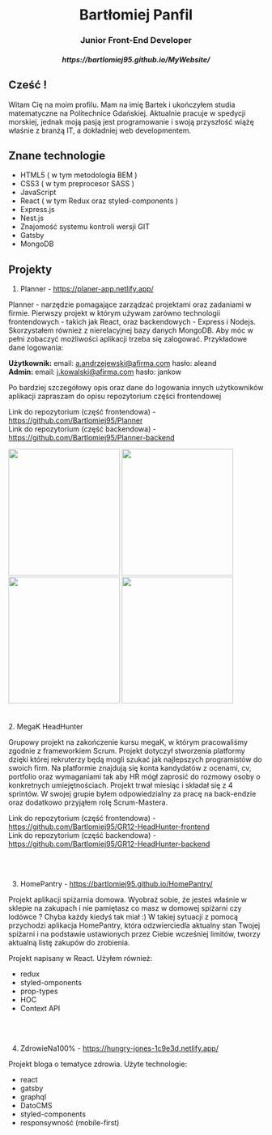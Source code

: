 <h1 align="center"> Bartłomiej Panfil </h1>
<h3 align="center"> Junior Front-End Developer </h3>
<h5 align="center"> https://bartlomiej95.github.io/MyWebsite/ </h5>

## Cześć ! 
Witam Cię na moim profilu. Mam na imię Bartek i ukończyłem studia matematyczne na Politechnice Gdańskiej. Aktualnie pracuje w spedycji morskiej, jednak moją pasją jest programowanie i swoją przyszłość wiążę właśnie z branżą IT, a dokładniej web developmentem.

## Znane technologie

- HTML5 ( w tym metodologia BEM )
- CSS3 ( w tym preprocesor SASS )
- JavaScript 
- React ( w tym Redux oraz styled-components )
- Express.js 
- Nest.js
- Znajomość systemu kontroli wersji GIT
- Gatsby 
- MongoDB

## Projekty 

1. Planner - https://planer-app.netlify.app/ 

Planner - narzędzie pomagające zarządzać projektami oraz zadaniami w firmie. Pierwszy projekt w którym używam zarówno technologii frontendowych - takich jak React, oraz backendowych - Express i Nodejs. Skorzystałem również z nierelacyjnej bazy danych MongoDB. Aby móc w pełni zobaczyć możliwości aplikacji trzeba się zalogować. Przykładowe dane logowania:<br/>

<strong>Użytkownik:</strong>
email: a.andrzejewski@afirma.com
hasło: aleand <br/>
<strong> Admin: </strong> email: j.kowalski@afirma.com hasło: jankow

Po bardziej szczegółowy opis oraz dane do logowania innych użytkowników aplikacji zapraszam do opisu repozytorium części frontendowej

Link do repozytorium (część frontendowa) - https://github.com/Bartlomiej95/Planner <br/>
Link do repozytorium (część backendowa) - https://github.com/Bartlomiej95/Planner-backend

<div>
  <img src="https://user-images.githubusercontent.com/30089869/198391611-e3dbb4c3-627e-4eb5-aa21-51ba6bd16654.PNG" width="220px" height="250px"/>
  <img src="https://user-images.githubusercontent.com/30089869/198391669-2d4ceb88-5867-4809-9616-b7e670e5918f.PNG" width="220px" height="250px"/>
  <img src="https://user-images.githubusercontent.com/30089869/198391697-f025969f-08a4-4fbb-a2dc-bd993cea463c.PNG" width="220px" height="250px"/>
  <img src="https://user-images.githubusercontent.com/30089869/198391741-1f4f0ff2-c0f0-4348-845b-5b1b5decdb03.PNG" width="220px" height="250px"/>
</div>
<br/>
<br/>
2. MegaK HeadHunter 

Grupowy projekt na zakończenie kursu megaK, w którym pracowaliśmy zgodnie z frameworkiem Scrum. Projekt dotyczył stworzenia platformy dzięki której rekruterzy będą mogli szukać jak najlepszych programistów do swoich firm. Na platformie znajdują się konta kandydatów z ocenami, cv, portfolio oraz wymaganiami tak aby HR mógł zaprosić do rozmowy osoby o konkretnych umiejętnościach. 
Projekt trwał miesiąc i składał się z 4 sprintów. W swojej grupie byłem odpowiedzialny za pracę na back-endzie oraz dodatkowo przyjąłem rolę Scrum-Mastera.

Link do repozytorium (część frontendowa) - https://github.com/Bartlomiej95/GR12-HeadHunter-frontend <br/>
Link do repozytorium (część backendowa) - https://github.com/Bartlomiej95/GR12-HeadHunter-backend

<br/>
<br/>

3. HomePantry - https://bartlomiej95.github.io/HomePantry/ 

Projekt aplikacji spiżarnia domowa. Wyobraź sobie, że jesteś właśnie w sklepie na zakupach i nie pamiętasz co masz w domowej spiżarni czy lodówce ? Chyba każdy kiedyś tak miał :) W takiej sytuacji z pomocą przychodzi aplikacja HomePantry, która odzwierciedla aktualny stan Twojej spiżarni i na podstawie ustawionych przez Ciebie wcześniej limitów, tworzy aktualną listę zakupów do zrobienia. 

Projekt napisany w React. Użyłem również:

- redux
- styled-omponents
- prop-types
- HOC
- Context API

<br/>
<br/>

4. ZdrowieNa100% - https://hungry-jones-1c9e3d.netlify.app/

Projekt bloga o tematyce zdrowia. Użyte technologie:

- react
- gatsby
- graphql
- DatoCMS
- styled-components
- responsywność (mobile-first)

<!--
**Bartlomiej95/Bartlomiej95** is a ✨ _special_ ✨ repository because its `README.md` (this file) appears on your GitHub profile.

Here are some ideas to get you started:

- 🔭 I’m currently working on ...
- 🌱 I’m currently learning ...
- 👯 I’m looking to collaborate on ...
- 🤔 I’m looking for help with ...
- 💬 Ask me about ...
- 📫 How to reach me: ...
- 😄 Pronouns: ...
- ⚡ Fun fact: ...
-->
